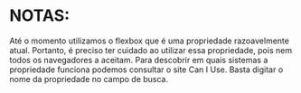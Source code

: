 
# NOTAS:

Até o momento utilizamos o flexbox que é uma propriedade razoavelmente atual. Portanto, é preciso ter cuidado ao utilizar essa propriedade, pois nem todos os navegadores a aceitam. Para descobrir em quais sistemas a propriedade funciona podemos consultar o site Can I Use. Basta digitar o nome da propriedade no campo de busca.
